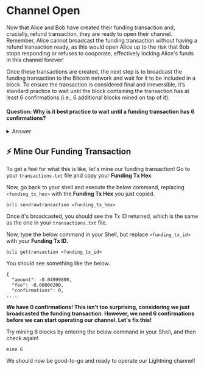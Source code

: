# Channel Open

Now that Alice and Bob have created their funding transaction and, crucially, refund transaction, they are ready to open their channel. Remember, Alice cannot broadcast the funding transaction without having a refund transaction ready, as this would open Alice up to the risk that Bob stops responding or refuses to cooporate, effectively locking Alice's funds in this channel forever! 

Once these transactions are created, the next step is to broadcast the funding transaction to the Bitcoin network and wait for it to be included in a block. To ensure the transaction is considered final and irreversible, it’s standard practice to wait until the block containing the transaction has at least 6 confirmations (i.e., 6 additional blocks mined on top of it).

#### Question: Why is it best practice to wait until a funding transaction has 6 confirmations?
<details>
  <summary>Answer</summary>

Waiting for 6 confirmations ensures that the funding transaction is deeply embedded in the blockchain, making it highly unlikely to be reversed due to a chain reorganization.

</details>

## ⚡️ Mine Our Funding Transaction
To get a feel for what this is like, let's mine our funding transaction! Go to your `transactions.txt` file and copy your **Funding Tx Hex**.

Now, go back to your shell and execute the below command, replacing `<funding_tx_hex>` with the **Funding Tx Hex** you just copied.

```
bcli sendrawtransaction <funding_tx_hex> 
```

Once it's broadcasted, you should see the Tx ID returned, which is the same as the one in your `transactions.txt` file.

Now, type the below command in your Shell, but replace `<funding_tx_id>` with your **Funding Tx ID**.

```
bcli gettransaction <funding_tx_id> 
```

You should see something like the below.

```
{
  "amount": -0.04999800,
  "fee": -0.00000200,
  "confirmations": 0,
....
```
**We have 0 confirmations! This isn't too surprising, considering we just broadcasted the funding transaction. However, we need 6 confirmations before we can start operating our channel. Let's fix this!**

Try mining 6 blocks by entering the below command in your Shell, and then check again!

```
mine 6
```

We should now be good-to-go and ready to operate our Lightning channel!